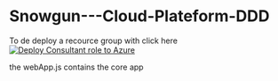 # Snowgun---Cloud-Plateform-DDD


To de deploy a recource group with click here [![Deploy Consultant role to Azure](https://aka.ms/deploytoazurebutton)](https://portal.azure.com/#create/Microsoft.Template/uri/https%3A%2F%2Fraw.githubusercontent.com%2FOne-Data%2FSnowgun---Cloud-Plateform-DDD%2Fmain%2FTemplateResourceGroup.json)

the webApp.js contains the core app
